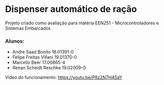 # Dispenser automático de ração
Projeto criado como avaliação para matéria EEN251 - Microcontroladores e Sistemas Embarcados

### Alunos:
- Andre Saad Bonito 18.01391-0
- Felipe Freitas Villani 19.01370-0
- Marcello Beer 17.00865-4
- Renan Scheidt Reschke 19.02009-0

Vídeo do funcionamento: https://youtu.be/P8z2N7H4SaY
